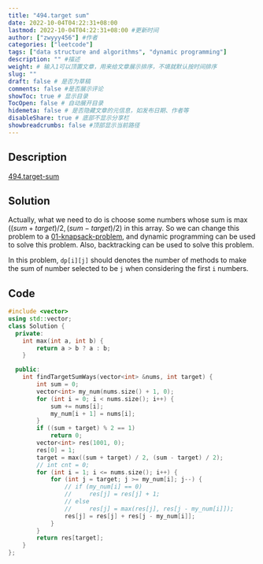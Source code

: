 ```yaml
---
title: "494.target sum"
date: 2022-10-04T04:22:31+08:00
lastmod: 2022-10-04T04:22:31+08:00 #更新时间
author: ["zwyyy456"] #作者
categories: ["leetcode"]
tags: ["data structure and algorithms", "dynamic programming"]
description: "" #描述
weight: # 输入1可以顶置文章，用来给文章展示排序，不填就默认按时间排序
slug: ""
draft: false # 是否为草稿
comments: false #是否展示评论
showToc: true # 显示目录
TocOpen: false # 自动展开目录
hidemeta: false # 是否隐藏文章的元信息，如发布日期、作者等
disableShare: true # 底部不显示分享栏
showbreadcrumbs: false #顶部显示当前路径
---
```

## Description
[494.target-sum](https://leetcode.com/problems/target-sum/)

## Solution
Actually, what we need to do is choose some numbers whose sum is $\max((sum + target) / 2, (sum - target) / 2)$ in this array. So we can change this problem to a [01-knapsack-problem](https://zwyyy456.vercel.app/posts/tech/01-pack-problem/), and dynamic programming can be used to solve this problem. Also, backtracking can be used to solve this problem.

In this problem, `dp[i][j]` should denotes the number of methods to make the sum of number selected to be `j` when considering the first `i` numbers.

## Code
```cpp
#include <vector>
using std::vector;
class Solution {
  private:
    int max(int a, int b) {
        return a > b ? a : b;
    }

  public:
    int findTargetSumWays(vector<int> &nums, int target) {
        int sum = 0;
        vector<int> my_num(nums.size() + 1, 0);
        for (int i = 0; i < nums.size(); i++) {
            sum += nums[i];
            my_num[i + 1] = nums[i];
        }
        if ((sum + target) % 2 == 1)
            return 0;
        vector<int> res(1001, 0);
        res[0] = 1;
        target = max((sum + target) / 2, (sum - target) / 2);
        // int cnt = 0;
        for (int i = 1; i <= nums.size(); i++) {
            for (int j = target; j >= my_num[i]; j--) {
                // if (my_num[i] == 0)
                //     res[j] = res[j] + 1;
                // else
                //     res[j] = max(res[j], res[j - my_num[i]]);
                res[j] = res[j] + res[j - my_num[i]];
            }
        }
        return res[target];
    }
};
```
